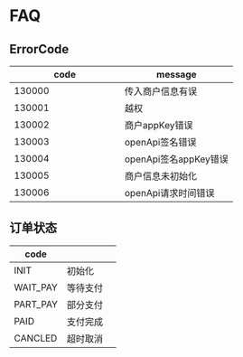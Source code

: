# FAQ

## ErrorCode

<table><thead><tr><th width="180">code</th><th>message</th></tr></thead><tbody><tr><td>130000</td><td>传入商户信息有误</td></tr><tr><td>130001</td><td>越权</td></tr><tr><td>130002</td><td>商户appKey错误</td></tr><tr><td>130003</td><td>openApi签名错误</td></tr><tr><td>130004</td><td>openApi签名appKey错误</td></tr><tr><td>130005</td><td>商户信息未初始化</td></tr><tr><td>130006</td><td>openApi请求时间错误</td></tr></tbody></table>

## 订单状态

| code      |      |   |
| --------- | ---- | - |
| INIT      | 初始化  |   |
| WAIT\_PAY | 等待支付 |   |
| PART\_PAY | 部分支付 |   |
| PAID      | 支付完成 |   |
| CANCLED   | 超时取消 |   |

